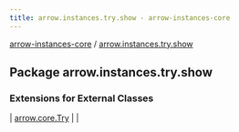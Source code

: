 ```yaml
---
title: arrow.instances.try.show - arrow-instances-core
---
```


[arrow-instances-core](../index.html) / [arrow.instances.try.show](./index.html)

## Package arrow.instances.try.show

### Extensions for External Classes

| [arrow.core.Try](arrow.core.-try/index.html) |  |


